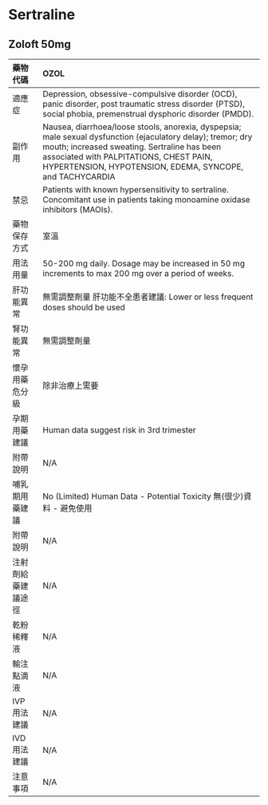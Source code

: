 # Sertraline

## Zoloft  50mg

| 藥物代碼           | OZOL                                                                                                                                                                                                                                                              |
|:-------------------|:------------------------------------------------------------------------------------------------------------------------------------------------------------------------------------------------------------------------------------------------------------------|
| 適應症             | Depression, obsessive-compulsive disorder (OCD), panic disorder, post traumatic stress disorder (PTSD), social phobia, premenstrual dysphoric disorder (PMDD).                                                                                                    |
| 副作用             | Nausea, diarrhoea/loose stools, anorexia, dyspepsia; male sexual dysfunction (ejaculatory delay); tremor; dry mouth; increased sweating. Sertraline has been associated with PALPITATIONS, CHEST PAIN, HYPERTENSION, HYPOTENSION, EDEMA, SYNCOPE, and TACHYCARDIA |
| 禁忌               | Patients with known hypersensitivity to sertraline. Concomitant use in patients taking monoamine oxidase inhibitors (MAOIs).                                                                                                                                      |
| 藥物保存方式       | 室溫                                                                                                                                                                                                                                                              |
| 用法用量           | 50-200 mg daily. Dosage may be increased in 50 mg increments to max 200 mg over a period of weeks.                                                                                                                                                                |
| 肝功能異常         | 無需調整劑量  肝功能不全患者建議: Lower or less frequent doses should be used                                                                                                                                                                                     |
| 腎功能異常         | 無需調整劑量                                                                                                                                                                                                                                                      |
| 懷孕用藥危分級     | 除非治療上需要                                                                                                                                                                                                                                                    |
| 孕期用藥建議       | Human data suggest risk in 3rd trimester                                                                                                                                                                                                                          |
| 附帶說明           | N/A                                                                                                                                                                                                                                                               |
| 哺乳期用藥建議     | No (Limited) Human Data - Potential Toxicity 無(很少)資料 - 避免使用                                                                                                                                                                                              |
| 附帶說明           | N/A                                                                                                                                                                                                                                                               |
| 注射劑給藥建議途徑 | N/A                                                                                                                                                                                                                                                               |
| 乾粉稀釋液         | N/A                                                                                                                                                                                                                                                               |
| 輸注點滴液         | N/A                                                                                                                                                                                                                                                               |
| IVP 用法建議       | N/A                                                                                                                                                                                                                                                               |
| IVD 用法建議       | N/A                                                                                                                                                                                                                                                               |
| 注意事項           | N/A                                                                                                                                                                                                                                                               |

